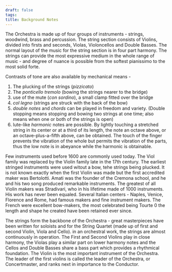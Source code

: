 ```yaml
---
draft: false
tags:
title: Background Notes
---
```


The Orchestra is made up of four groups of instruments - strings, woodwind, brass and percussion. The string section consists of Violins, divided into firsts and seconds, Violas, Violoncellos and Double Basses. The normal layout of the music for the string section is in four part harmony. The strings can provide the most expressive medium in the whole range of music - and degree of nuance is possible from the softest pianissimo to the most solid forte.

Contrasts of tone are also available by mechanical means -

1. The plucking of the strings (*pizzicato*)
2. The *ponticello tremolo* (bowing the strings nearer to the bridge)
3. use of the mute (*con sordino*), a small clamp fitted over the bridge
4. *col legno* (strings are struck with the back of the bow)
5. *double notes* and *chords* can be played in freedom and variety. (Double stopping means stopping and bowing two strings at one time; also means when one or both of the strings is open)
6. lute-like *harmonic* notes are possible. By lightly touching a stretched string in its center or at a third of its length, the note an octave above, or an octave-plus-a-fifth above, can be obtained. The touch of the finger prevents the vibration of the whole but permits the vibration of the parts, thus the low note is in abeyance while the harmonic is obtainable.

Few instruments used  before 1600 are commonly used today. The Viol family was replaced by the Violin family late in the 17th century. The earliest stringed instruments were used witout a bow, tehe strings being plucked. It is not known exactly when the first Violin was made but the first accredited maker was Bertolotti. Amati was the founder of the Cremona school, and he and his two song produced remarkable instruments. The greatest of all Violin makers was Stradivari, who in his lifetime made of 1000 instruments. His work has never been equaled. Several Italian centers - Naples, Venice, Florence and Rome, had famous makers and fine instrument makers. The French were excellent bow-makers, the most celebrated being Tourte 0 the length and shape he created have been retained ever since.

The strings form the backbone of the Orchestra - great masterpieces have been written for soloists and for the String Quartet (made up of first and second Violin, Viola and Cello). in an orchestral work, the strings are almost continuously in operation. The First and Second Violins play in close harmony, the Violas play a similar part on lower harmony notes and the Cellos and Double Basses share a bass part which provides a rhythmical foundation. The Violin is the most important instrument of the Orchestra. The leader of the first violins is called the leader of the Orchestra, or Concertmaster, and ranks next in importance to the Conductor.
